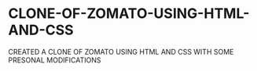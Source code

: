 # CLONE-OF-ZOMATO-USING-HTML-AND-CSS
CREATED A CLONE OF ZOMATO USING HTML AND CSS WITH SOME PRESONAL MODIFICATIONS
